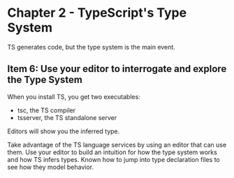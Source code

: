 # Chapter 2 - TypeScript's Type System

TS generates code, but the type system is the main event. 

## Item 6: Use your editor to interrogate and explore the Type System
When you install TS, you get two executables: 
- tsc, the TS compiler 
- tsserver, the TS standalone server

Editors will show you the inferred type.

Take advantage of the TS language services by using an editor that can use them.
Use your editor to build an intuition for how the type system works and how TS infers types.
Known how to jump into type declaration files to see how they model behavior. 
